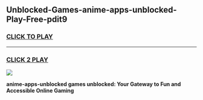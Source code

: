 
## Unblocked-Games-anime-apps-unblocked-Play-Free-pdit9
<h3>
<a href="https://premium76.site?title=anime-apps-unblocked&ref=21A">CLICK TO PLAY</a></h3>
<hr>

<h3>
<a href="https://premium76.site?title=anime-apps-unblocked&ref=21A">CLICK 2 PLAY</a>
  
</h3>

<a href="https://premium76.site?title=anime-apps-unblocked&ref=21A"><img src="https://clearcache.store/games.png"></a>


**anime-apps-unblocked games unblocked: Your Gateway to Fun and Accessible Online Gaming**
